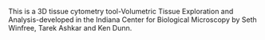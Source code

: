 This is a 3D tissue cytometry tool-Volumetric Tissue Exploration and Analysis-developed in the Indiana Center for Biological Microscopy by Seth Winfree, Tarek Ashkar and Ken Dunn.
